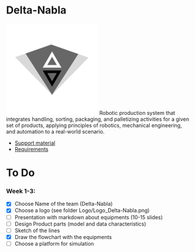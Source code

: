 # Delta-Nabla

<img src="https://github.com/bionut15/Delta-Nabla/blob/ab771a63e15f68b7d7318a093d13816152ee9079/Logo/Logo_Delta-Nabla.png" width="250" /> 
    Robotic production system that integrates handling, sorting, packaging, and palletizing activities for a given set of products, applying principles of robotics, mechanical engineering, and automation to a real-world scenario.

- [Support material](https://sites.google.com/view/clujrobotics/courses/robotization-manufacturing-ii-rf_ii/project-how-to-design-an-industrial-robotic-system)
- [Requirements](https://drive.google.com/file/d/1MwmFWGpG-T1pGV1pOnnez-SmBce-wrKG/view)

# To Do

### Week 1-3:

- [x] Choose Name of the team (Delta-Nabla)
- [x] Choose a logo (see folder Logo/Logo_Delta-Nabla.png)
- [ ] Presentation with markdown about equipments (10-15 slides)
- [ ] Design Product parts (model and data characteristics)
- [ ] Sketch of the lines
- [x] Draw the flowchart with the equipments
- [ ] Choose a platform for simulation
